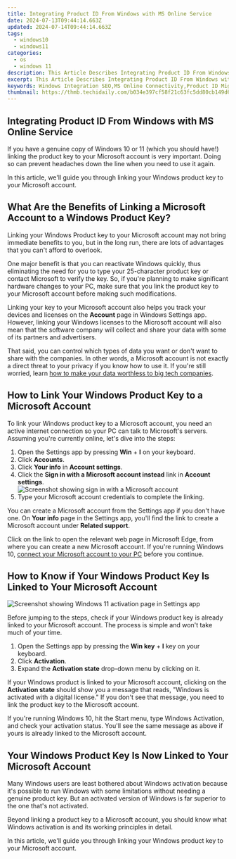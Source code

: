 ```yaml
---
title: Integrating Product ID From Windows with MS Online Service
date: 2024-07-13T09:44:14.663Z
updated: 2024-07-14T09:44:14.663Z
tags:
  - windows10
  - windows11
categories:
  - os
  - windows 11
description: This Article Describes Integrating Product ID From Windows with MS Online Service
excerpt: This Article Describes Integrating Product ID From Windows with MS Online Service
keywords: Windows Integration SEO,MS Online Connectivity,Product ID Migration,Windows Services Linkage,MS Online ID Access,Software Service Synergy,Data Transfer MS-Windows
thumbnail: https://thmb.techidaily.com/b034e397cf58f21c63fc5dd80cb149d6528213f9e99cf7ed2375f403fbf9fc3e.jpg
---
```


## Integrating Product ID From Windows with MS Online Service

 If you have a genuine copy of Windows 10 or 11 (which you should have!) linking the product key to your Microsoft account is very important. Doing so can prevent headaches down the line when you need to use it again.

 In this article, we'll guide you through linking your Windows product key to your Microsoft account.

## What Are the Benefits of Linking a Microsoft Account to a Windows Product Key?

 Linking your Windows Product key to your Microsoft account may not bring immediate benefits to you, but in the long run, there are lots of advantages that you can't afford to overlook.

 One major benefit is that you can reactivate Windows quickly, thus eliminating the need for you to type your 25-character product key or contact Microsoft to verify the key. So, if you're planning to make significant hardware changes to your PC, make sure that you link the product key to your Microsoft account before making such modifications.

 Linking your key to your Microsoft account also helps you track your devices and licenses on the **Account** page in Windows Settings app. However, linking your Windows licenses to the Microsoft account will also mean that the software company will collect and share your data with some of its partners and advertisers.

 That said, you can control which types of data you want or don't want to share with the companies. In other words, a Microsoft account is not exactly a direct threat to your privacy if you know how to use it. If you're still worried, learn [how to make your data worthless to big tech companies](https://www.makeuseof.com/how-to-minimize-big-tech-data-collection/).

## How to Link Your Windows Product Key to a Microsoft Account

 To link your Windows product key to a Microsoft account, you need an active internet connection so your PC can talk to Microsoft's servers. Assuming you're currently online, let's dive into the steps:

1. Open the Settings app by pressing **Win** \+ **I** on your keyboard.
2. Click **Accounts**.
3. Click **Your info** in **Account settings**.
4. Click the **Sign in with a Microsoft account instead** link in **Account settings**.  
![Screenshot showing sign in with a Microsoft account](https://static1.makeuseofimages.com/wordpress/wp-content/uploads/2023/07/sign-in.jpg)
5. Type your Microsoft account credentials to complete the linking.

 You can create a Microsoft account from the Settings app if you don't have one. On **Your info** page in the Settings app, you'll find the link to create a Microsoft account under **Related support**.

 Click on the link to open the relevant web page in Microsoft Edge, from where you can create a new Microsoft account. If you're running Windows 10, [connect your Microsoft account to your PC](https://www.makeuseof.com/tag/how-to-connect-a-microsoft-account-to-windows-10/) before you continue.

## How to Know if Your Windows Product Key Is Linked to Your Microsoft Account

![Screenshot showing Windows 11 activation page in Settings app](https://static1.makeuseofimages.com/wordpress/wp-content/uploads/2023/07/windows-11-activation.jpg)

 Before jumping to the steps, check if your Windows product key is already linked to your Microsoft account. The process is simple and won't take much of your time.

1. Open the Settings app by pressing the **Win key** \+ **I** key on your keyboard.
2. Click **Activation**.
3. Expand the **Activation state** drop-down menu by clicking on it.

 If your Windows product is linked to your Microsoft account, clicking on the **Activation state** should show you a message that reads, "Windows is activated with a digital license." If you don't see that message, you need to link the product key to the Microsoft account.

 If you're running Windows 10, hit the Start menu, type Windows Activation, and check your activation status. You'll see the same message as above if yours is already linked to the Microsoft account.

## Your Windows Product Key Is Now Linked to Your Microsoft Account

 Many Windows users are least bothered about Windows activation because it's possible to run Windows with some limitations without needing a genuine product key. But an activated version of Windows is far superior to the one that's not activated.

 Beyond linking a product key to a Microsoft account, you should know what Windows activation is and its working principles in detail.

 In this article, we'll guide you through linking your Windows product key to your Microsoft account.



<ins class="adsbygoogle"
      style="display:block"
      data-ad-client="ca-pub-7571918770474297"
      data-ad-slot="8358498916"
      data-ad-format="auto"
      data-full-width-responsive="true"></ins>


